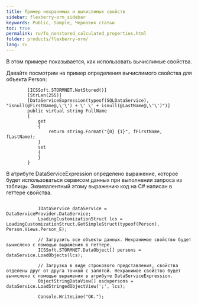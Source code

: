 ```yaml
---
title: Пример нехранимых и вычислимых свойств
sidebar: flexberry-orm_sidebar
keywords: Public, Sample, Черновик статьи
toc: true
permalink: ru/fo_nonstored_calculated_properties.html
folder: products/flexberry-orm/
lang: ru
---
```


В этом примере показывается, как использовать вычислимые свойства.

Давайте посмотрим на пример определения вычислимого свойства для объекта Person:
```
        [ICSSoft.STORMNET.NotStored()]
        [StrLen(255)]
        [DataServiceExpression(typeof(SQLDataService), "isnull(@FirstName@,\'\') + \' \' + isnull(@LastName@,\'\')")]
        public virtual string FullName
        {
            get
            {
                return string.Format("{0} {1}", fFirstName, fLastName);
            }
            set
            {
            }
        }
```

В атрибуте DataServiceExpression определено выражение, которое будет использоваться сервисом данных при выполнении запроса из таблицы.
Эквивалентный этому выражению код на C# написан в геттере свойства.

```

            IDataService dataService = DataServiceProvider.DataService;
            LoadingCustomizationStruct lcs = LoadingCustomizationStruct.GetSimpleStruct(typeof(Person), Person.Views.Person_E);

            // Загрузить все объекты данных. Нехранимое свойство будет вычислено с помощью выражения в геттере.
            ICSSoft.STORMNET.DataObject[] persons = dataService.LoadObjects(lcs);

            // Загрузка в виде строкового представления, свойства отделены друг от друга точкой с запятой. Нехранимое свойство будет вычислено с помощью выражения в атрибуте DataServiceExpression.
            ObjectStringDataView[] osdvpersons = dataService.LoadStringedObjectView(';', lcs);

            Console.WriteLine("OK.");
```